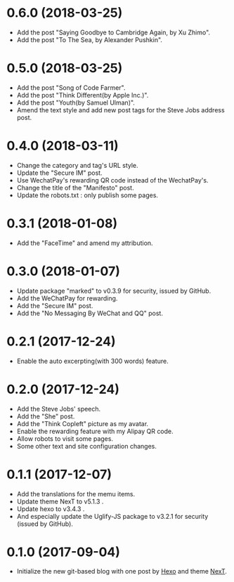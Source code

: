 # 0.6.0 (2018-03-25)

- Add the post "Saying Goodbye to Cambridge Again, by Xu Zhimo".
- Add the post "To The Sea, by Alexander Pushkin".

# 0.5.0 (2018-03-25)

- Add the post "Song of Code Farmer".
- Add the post "Think Different(by Apple Inc.)".
- Add the post "Youth(by Samuel Ulman)".
- Amend the text style and add new post tags for the Steve Jobs address post.

# 0.4.0 (2018-03-11)

- Change the category and tag's URL style.
- Update the "Secure IM" post.
- Use WechatPay's rewarding QR code instead of the WechatPay's.
- Change the title of the "Manifesto" post.
- Update the robots.txt : only publish some pages.

# 0.3.1 (2018-01-08)

- Add the "FaceTime" and amend my attribution.

# 0.3.0 (2018-01-07)

- Update package "marked" to v0.3.9 for security, issued by GitHub.
- Add the WeChatPay for rewarding.
- Add the "Secure IM" post.
- Add the "No Messaging By WeChat and QQ" post.

# 0.2.1 (2017-12-24)

- Enable the auto excerpting(with 300 words) feature.

# 0.2.0 (2017-12-24)

- Add the Steve Jobs' speech.
- Add the "She" post.
- Add the "Think Copleft" picture as my avatar.
- Enable the rewarding feature with my Alipay QR code.
- Allow robots to visit some pages.
- Some other text and site configuration changes.

# 0.1.1 (2017-12-07)

- Add the translations for the memu items.
- Update theme NexT to v5.1.3 .
- Update hexo to v3.4.3 .
- And especially update the Uglify-JS package to v3.2.1 for security
  (issued by GitHub).

# 0.1.0 (2017-09-04)

- Initialize the new git-based blog with one post by [Hexo](https://hexo.io)
  and theme [NexT](https://github.com/iissnan/hexo-theme-next).

